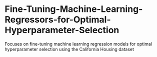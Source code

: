 # Fine-Tuning-Machine-Learning-Regressors-for-Optimal-Hyperparameter-Selection
Focuses on fine-tuning machine learning regression models for optimal hyperparameter selection using the California Housing dataset
